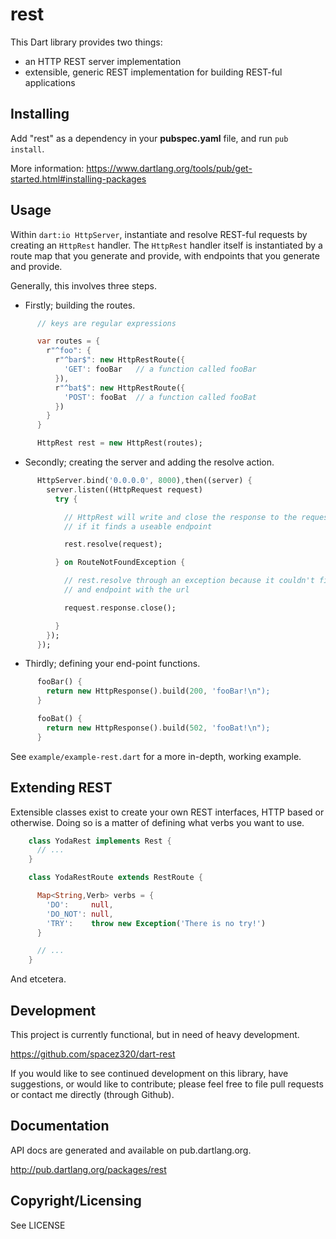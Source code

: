 rest
====

This Dart library provides two things:

- an HTTP REST server implementation
- extensible, generic REST implementation for building REST-ful applications

Installing
----------

Add "rest" as a dependency in your **pubspec.yaml** file, and run `pub
install`.

More information: https://www.dartlang.org/tools/pub/get-started.html#installing-packages

Usage
-----

Within `dart:io HttpServer`, instantiate and resolve REST-ful requests by
creating an `HttpRest` handler. The `HttpRest` handler itself is instantiated
by a route map that you generate and provide, with endpoints that you generate
and provide.

Generally, this involves three steps.

- Firstly; building the routes.

```dart
      // keys are regular expressions

      var routes = {
        r"^foo": {
          r"^bar$": new HttpRestRoute({
            'GET': fooBar   // a function called fooBar
          }),
          r"^bat$": new HttpRestRoute({
            'POST': fooBat  // a function called fooBat
          })
        }
      }

      HttpRest rest = new HttpRest(routes);
```

- Secondly; creating the server and adding the resolve action.

```dart
      HttpServer.bind('0.0.0.0', 8000),then((server) {
        server.listen((HttpRequest request)
          try {

            // HttpRest will write and close the response to the request
            // if it finds a useable endpoint

            rest.resolve(request);

          } on RouteNotFoundException {

            // rest.resolve through an exception because it couldn't find
            // and endpoint with the url

            request.response.close();

          }
        });
      });
```

- Thirdly; defining your end-point functions.

```dart
      fooBar() {
        return new HttpResponse().build(200, 'fooBar!\n");
      }

      fooBat() {
        return new HttpResponse().build(502, 'fooBat!\n");
      }
```

See `example/example-rest.dart` for a more in-depth, working example.

Extending REST
--------------

Extensible classes exist to create your own REST interfaces, HTTP based or
otherwise. Doing so is a matter of defining what verbs you want to use.

```dart
    class YodaRest implements Rest {
      // ...
    }

    class YodaRestRoute extends RestRoute {

      Map<String,Verb> verbs = {
        'DO':     null,
        'DO_NOT': null,
        'TRY':    throw new Exception('There is no try!')
      }

      // ...
    }
```

And etcetera.

Development
-----------

This project is currently functional, but in need of heavy development.

https://github.com/spacez320/dart-rest

If you would like to see continued development on this library, have
suggestions, or would like to contribute; please feel free to file pull
requests or contact me directly (through Github).

Documentation
-------------

API docs are generated and available on pub.dartlang.org.

http://pub.dartlang.org/packages/rest

Copyright/Licensing
-------------------

See LICENSE

